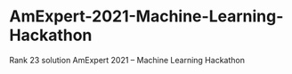 # AmExpert-2021-Machine-Learning-Hackathon
Rank 23 solution AmExpert 2021 – Machine Learning Hackathon
